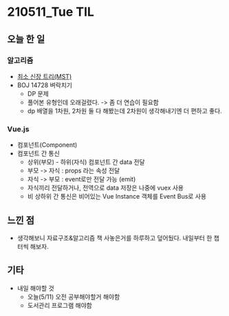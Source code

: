 # 210511_Tue TIL

## 오늘 한 일

### 알고리즘

- [최소 신장 트리(MST)](https://velog.io/@sonch96/algo-mst)
- BOJ 14728 벼락치기
  - DP 문제
  - 풀어본 유형인데 오래걸렸다. -> 좀 더 연습이 필요함
  - dp 배열을 1차원, 2차원 둘 다 해봤는데 2차원이 생각해내기엔 더 편하고 좋다.

### Vue.js

- 컴포넌트(Component)
- 컴포넌트 간 통신
  - 상위(부모) - 하위(자식) 컴포넌트 간 data 전달
  - 부모 -> 자식 : props 라는 속성 전달
  - 자식 -> 부모 : event로만 전달 가능 (emit)
  - 자식끼리 전달하거나, 전역으로 data 저장은 나중에 vuex 사용
  - 비 상하위 간 통신은 비어있는 Vue Instance 객체를 Event Bus로 사용

## 느낀 점

- 생각해보니 자료구조&알고리즘 책 사놓은거를 하루하고 덮어뒀다. 내일부터 한 챕터씩 해보자.

## 기타

- 내일 해야할 것
  - 오늘(5/11) 오전 공부해야할거 해야함
  - 도서관리 프로그램 해야함
